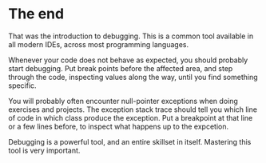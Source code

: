 # The end

That was the introduction to debugging. This is a common tool available in all modern IDEs, across most programming languages.

Whenever your code does not behave as expected, you should probably start debugging. 
Put break points before the affected area, and step through the code, inspecting values along the way, until you find something specific.

You will probably often encounter null-pointer exceptions when doing exercises and projects. The exception stack trace should tell you which line of code in which class produce the exception.
Put a breakpoint at that line or a few lines before, to inspect what happens up to the expcetion.

Debugging is a powerful tool, and an entire skillset in itself. Mastering this tool is very important.